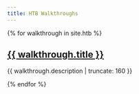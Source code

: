 ```yaml
---
title: HTB Walkthroughs
---
```


{% for walkthrough in site.htb %}

<a href="{{ walkthrough.url | prepend: site.baseurl }}">
  <h2>{{ walkthrough.title }}</h2>
  </a>
  
  <p class ="post-excerpt">{{ walkthrough.description | truncate: 160 }}</p>
  
  {% endfor %}
